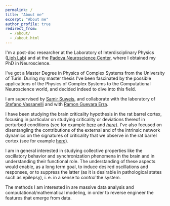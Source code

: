```yaml
---
permalink: /
title: "About me"
excerpt: "About me"
author_profile: true
redirect_from: 
  - /about/
  - /about.html
---
```


I'm a post-doc researcher at the Laboratory of Interdisciplinary Physics ([Liph Lab](https://www.liphlab.com/)) and at the [Padova Neuroscience Center](https://pnc.unipd.it), where I obtained my PhD in Neuroscience.

I've got a Master Degree in Physics of Complex Systems from the University of Turin. During my master thesis I've been fascinated by the possible applications of the Physics of Complex Systems to the Computational Neuroscience world, and decided indeed to dive into this field.

I am supervised by [Samir Suweis](https://suweis.github.io/), and collaborate with the laboratory of [Stefano Vassanelli](https://www.vassanellilab.eu/people/) and with [Ramon Guevara Erra](https://loop.frontiersin.org/people/27121/overview).

I have been studying the brain criticality hypothesis in the rat barrel cortex, focusing in particular on studying criticality or deviations thereof in perturbed conditions (see for example [here](https://www.frontiersin.org/articles/10.3389/fnsys.2021.709677/full) and [*here*](https://www.science.org/doi/full/10.1126/sciadv.adj3524)). I've also focused on disentangling the contributions of the external and of the intrinsic network dynamics on the signatures of criticality that we observe in the rat barrel cortex (see for example [here](https://www.nature.com/articles/s41598-022-13686-0)).

I am in general interested in studying collective properties like the oscillatory behavior and synchronization phenomena in the brain and in understanding their functional role. The understanding of these aspects would enable, as a long term goal, to induce desired oscillations and responses, or to suppress the latter (as it is desirable in pathological states such as epilepsy), i. e. in a sense to *control* the system.

The methods I am interested in are massive data analysis and computational/mathematical modeling, in order to reverse engineer the features that emerge from data.
